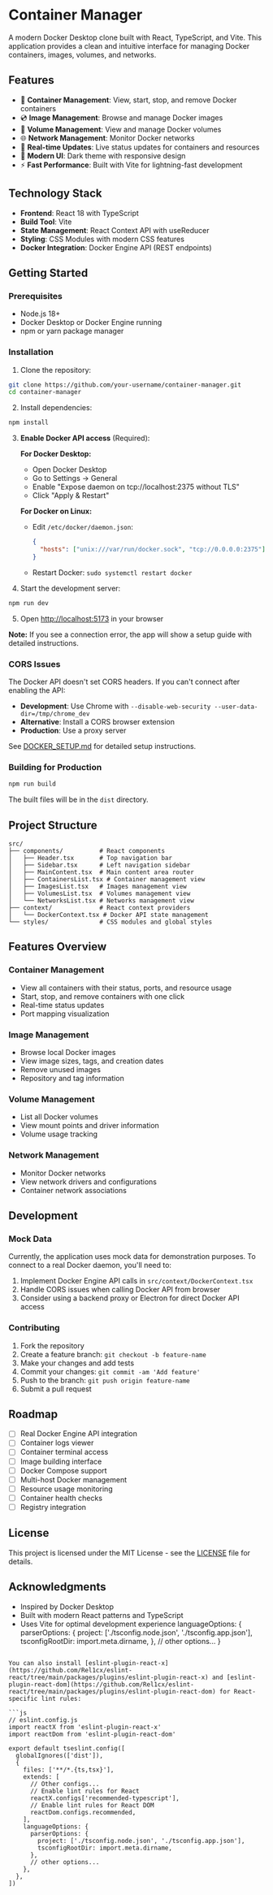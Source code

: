 # Container Manager

A modern Docker Desktop clone built with React, TypeScript, and Vite. This application provides a clean and intuitive interface for managing Docker containers, images, volumes, and networks.

## Features

- 🐳 **Container Management**: View, start, stop, and remove Docker containers
- 💿 **Image Management**: Browse and manage Docker images
- 💾 **Volume Management**: View and manage Docker volumes
- 🌐 **Network Management**: Monitor Docker networks
- 🔄 **Real-time Updates**: Live status updates for containers and resources
- 🎨 **Modern UI**: Dark theme with responsive design
- ⚡ **Fast Performance**: Built with Vite for lightning-fast development

## Technology Stack

- **Frontend**: React 18 with TypeScript
- **Build Tool**: Vite
- **State Management**: React Context API with useReducer
- **Styling**: CSS Modules with modern CSS features
- **Docker Integration**: Docker Engine API (REST endpoints)

## Getting Started

### Prerequisites

- Node.js 18+
- Docker Desktop or Docker Engine running
- npm or yarn package manager

### Installation

1. Clone the repository:

```bash
git clone https://github.com/your-username/container-manager.git
cd container-manager
```

2. Install dependencies:

```bash
npm install
```

3. **Enable Docker API access** (Required):

   **For Docker Desktop:**

   - Open Docker Desktop
   - Go to Settings → General
   - Enable "Expose daemon on tcp://localhost:2375 without TLS"
   - Click "Apply & Restart"

   **For Docker on Linux:**

   - Edit `/etc/docker/daemon.json`:
     ```json
     {
       "hosts": ["unix:///var/run/docker.sock", "tcp://0.0.0.0:2375"]
     }
     ```
   - Restart Docker: `sudo systemctl restart docker`

4. Start the development server:

```bash
npm run dev
```

5. Open [http://localhost:5173](http://localhost:5173) in your browser

**Note:** If you see a connection error, the app will show a setup guide with detailed instructions.

### CORS Issues

The Docker API doesn't set CORS headers. If you can't connect after enabling the API:

- **Development**: Use Chrome with `--disable-web-security --user-data-dir=/tmp/chrome_dev`
- **Alternative**: Install a CORS browser extension
- **Production**: Use a proxy server

See [DOCKER_SETUP.md](DOCKER_SETUP.md) for detailed setup instructions.

### Building for Production

```bash
npm run build
```

The built files will be in the `dist` directory.

## Project Structure

```
src/
├── components/          # React components
│   ├── Header.tsx       # Top navigation bar
│   ├── Sidebar.tsx      # Left navigation sidebar
│   ├── MainContent.tsx  # Main content area router
│   ├── ContainersList.tsx # Container management view
│   ├── ImagesList.tsx   # Images management view
│   ├── VolumesList.tsx  # Volumes management view
│   └── NetworksList.tsx # Networks management view
├── context/             # React context providers
│   └── DockerContext.tsx # Docker API state management
└── styles/              # CSS modules and global styles
```

## Features Overview

### Container Management

- View all containers with their status, ports, and resource usage
- Start, stop, and remove containers with one click
- Real-time status updates
- Port mapping visualization

### Image Management

- Browse local Docker images
- View image sizes, tags, and creation dates
- Remove unused images
- Repository and tag information

### Volume Management

- List all Docker volumes
- View mount points and driver information
- Volume usage tracking

### Network Management

- Monitor Docker networks
- View network drivers and configurations
- Container network associations

## Development

### Mock Data

Currently, the application uses mock data for demonstration purposes. To connect to a real Docker daemon, you'll need to:

1. Implement Docker Engine API calls in `src/context/DockerContext.tsx`
2. Handle CORS issues when calling Docker API from browser
3. Consider using a backend proxy or Electron for direct Docker API access

### Contributing

1. Fork the repository
2. Create a feature branch: `git checkout -b feature-name`
3. Make your changes and add tests
4. Commit your changes: `git commit -am 'Add feature'`
5. Push to the branch: `git push origin feature-name`
6. Submit a pull request

## Roadmap

- [ ] Real Docker Engine API integration
- [ ] Container logs viewer
- [ ] Container terminal access
- [ ] Image building interface
- [ ] Docker Compose support
- [ ] Multi-host Docker management
- [ ] Resource usage monitoring
- [ ] Container health checks
- [ ] Registry integration

## License

This project is licensed under the MIT License - see the [LICENSE](LICENSE) file for details.

## Acknowledgments

- Inspired by Docker Desktop
- Built with modern React patterns and TypeScript
- Uses Vite for optimal development experience
  languageOptions: {
  parserOptions: {
  project: ['./tsconfig.node.json', './tsconfig.app.json'],
  tsconfigRootDir: import.meta.dirname,
  },
  // other options...
  }

````

You can also install [eslint-plugin-react-x](https://github.com/Rel1cx/eslint-react/tree/main/packages/plugins/eslint-plugin-react-x) and [eslint-plugin-react-dom](https://github.com/Rel1cx/eslint-react/tree/main/packages/plugins/eslint-plugin-react-dom) for React-specific lint rules:

```js
// eslint.config.js
import reactX from 'eslint-plugin-react-x'
import reactDom from 'eslint-plugin-react-dom'

export default tseslint.config([
  globalIgnores(['dist']),
  {
    files: ['**/*.{ts,tsx}'],
    extends: [
      // Other configs...
      // Enable lint rules for React
      reactX.configs['recommended-typescript'],
      // Enable lint rules for React DOM
      reactDom.configs.recommended,
    ],
    languageOptions: {
      parserOptions: {
        project: ['./tsconfig.node.json', './tsconfig.app.json'],
        tsconfigRootDir: import.meta.dirname,
      },
      // other options...
    },
  },
])
````
